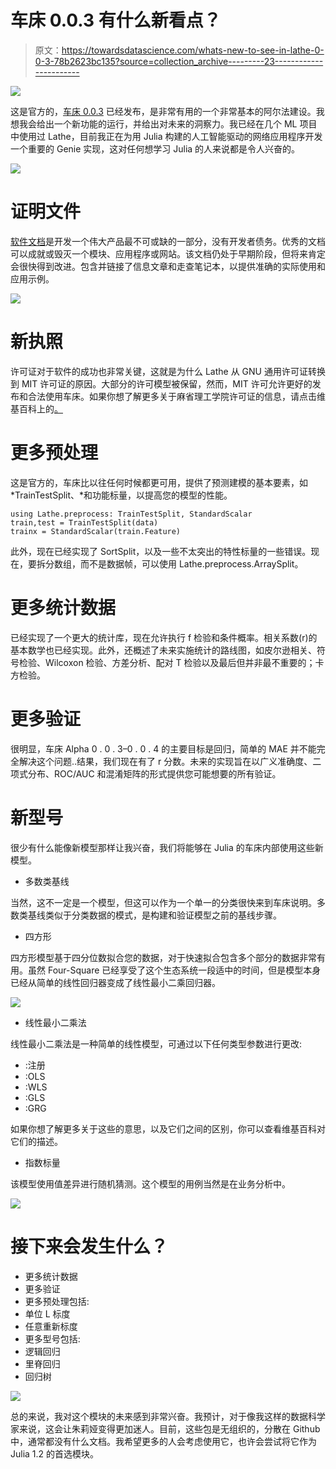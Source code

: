 # 车床 0.0.3 有什么新看点？

> 原文：<https://towardsdatascience.com/whats-new-to-see-in-lathe-0-0-3-78b2623bc135?source=collection_archive---------23----------------------->

![](img/83295bfc12b69e6d4c21d964cdd41867.png)

这是官方的，[车床 0.0.3](http://lathe.emmettboudreau.com/) 已经发布，是非常有用的一个非常基本的阿尔法建设。我想我会给出一个新功能的运行，并给出对未来的洞察力。我已经在几个 ML 项目中使用过 Lathe，目前我正在为用 Julia 构建的人工智能驱动的网络应用程序开发一个重要的 Genie 实现，这对任何想学习 Julia 的人来说都是令人兴奋的。

![](img/6f4c100bb7ae45a11a0a1bc67ce9a96a.png)

# 证明文件

[软件文档](http://lathe.emmettboudreau.com/doc.html)是开发一个伟大产品最不可或缺的一部分，没有开发者债务。优秀的文档可以成就或毁灭一个模块、应用程序或网站。该文档仍处于早期阶段，但将来肯定会很快得到改进。包含并链接了信息文章和走查笔记本，以提供准确的实际使用和应用示例。

![](img/590812c04ef4088514d1bd407ab73843.png)

# 新执照

许可证对于软件的成功也非常关键，这就是为什么 Lathe 从 GNU 通用许可证转换到 MIT 许可证的原因。大部分的许可模型被保留，然而，MIT 许可允许更好的发布和合法使用车床。如果你想了解更多关于麻省理工学院许可证的信息，请点击维基百科上的[。](https://en.wikipedia.org/wiki/MIT_License)

# 更多预处理

这是官方的，车床比以往任何时候都更可用，提供了预测建模的基本要素，如 *TrainTestSplit、*和功能标量，以提高您的模型的性能。

```
using Lathe.preprocess: TrainTestSplit, StandardScalar
train,test = TrainTestSplit(data)
trainx = StandardScalar(train.Feature)
```

此外，现在已经实现了 SortSplit，以及一些不太突出的特性标量的一些错误。现在，要拆分数组，而不是数据帧，可以使用 Lathe.preprocess.ArraySplit。

# 更多统计数据

已经实现了一个更大的统计库，现在允许执行 f 检验和条件概率。相关系数(r)的基本数学也已经实现。此外，还概述了未来实施统计的路线图，如皮尔逊相关、符号检验、Wilcoxon 检验、方差分析、配对 T 检验以及最后但并非最不重要的；卡方检验。

# 更多验证

很明显，车床 Alpha 0 . 0 . 3–0 . 0 . 4 的主要目标是回归，简单的 MAE 并不能完全解决这个问题..结果，我们现在有了 r 分数。未来的实现旨在以广义准确度、二项式分布、ROC/AUC 和混淆矩阵的形式提供您可能想要的所有验证。

# 新型号

很少有什么能像新模型那样让我兴奋，我们将能够在 Julia 的车床内部使用这些新模型。

*   多数类基线

当然，这不一定是一个模型，但这可以作为一个单一的分类很快来到车床说明。多数类基线类似于分类数据的模式，是构建和验证模型之前的基线步骤。

*   四方形

四方形模型基于四分位数拟合您的数据，对于快速拟合包含多个部分的数据非常有用。虽然 Four-Square 已经享受了这个生态系统一段适中的时间，但是模型本身已经从简单的线性回归器变成了线性最小二乘回归器。

![](img/8a7e8ade821ef94599ec359e572d081a.png)

*   线性最小二乘法

线性最小二乘法是一种简单的线性模型，可通过以下任何类型参数进行更改:

*   :注册
*   :OLS
*   :WLS
*   :GLS
*   :GRG

如果你想了解更多关于这些的意思，以及它们之间的区别，你可以查看维基百科对它们的描述。

*   指数标量

该模型使用值差异进行随机猜测。这个模型的用例当然是在业务分析中。

![](img/30cf4fdecf840470a1bce4e936c274f3.png)

# 接下来会发生什么？

*   更多统计数据
*   更多验证
*   更多预处理包括:
*   单位 L 标度
*   任意重新标度
*   更多型号包括:
*   逻辑回归
*   里脊回归
*   回归树

![](img/6a076db9b83f4561dc1762153c50a9fa.png)

总的来说，我对这个模块的未来感到非常兴奋。我预计，对于像我这样的数据科学家来说，这会让朱莉娅变得更加迷人。目前，这些包是无组织的，分散在 Github 中，通常都没有什么文档。我希望更多的人会考虑使用它，也许会尝试将它作为 Julia 1.2 的首选模块。